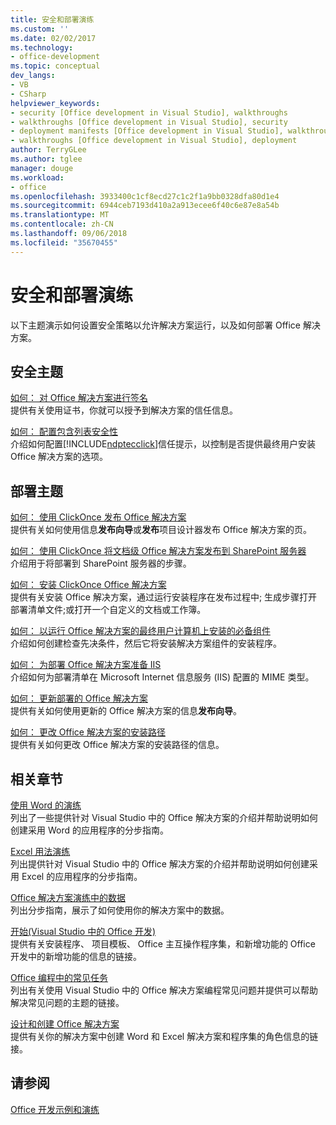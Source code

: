 ```yaml
---
title: 安全和部署演练
ms.custom: ''
ms.date: 02/02/2017
ms.technology:
- office-development
ms.topic: conceptual
dev_langs:
- VB
- CSharp
helpviewer_keywords:
- security [Office development in Visual Studio], walkthroughs
- walkthroughs [Office development in Visual Studio], security
- deployment manifests [Office development in Visual Studio], walkthroughs
- walkthroughs [Office development in Visual Studio], deployment
author: TerryGLee
ms.author: tglee
manager: douge
ms.workload:
- office
ms.openlocfilehash: 3933400c1cf8ecd27c1c2f1a9bb0328dfa80d1e4
ms.sourcegitcommit: 6944ceb7193d410a2a913ecee6f40c6e87e8a54b
ms.translationtype: MT
ms.contentlocale: zh-CN
ms.lasthandoff: 09/06/2018
ms.locfileid: "35670455"
---
```

# <a name="security-and-deployment-walkthroughs"></a>安全和部署演练
  以下主题演示如何设置安全策略以允许解决方案运行，以及如何部署 Office 解决方案。  
  
## <a name="security-topics"></a>安全主题  
 [如何： 对 Office 解决方案进行签名](../vsto/how-to-sign-office-solutions.md)  
 提供有关使用证书，你就可以授予到解决方案的信任信息。  
  
 [如何： 配置包含列表安全性](../vsto/how-to-configure-inclusion-list-security.md)  
 介绍如何配置[!INCLUDE[ndptecclick](../vsto/includes/ndptecclick-md.md)]信任提示，以控制是否提供最终用户安装 Office 解决方案的选项。  
  
## <a name="deployment-topics"></a>部署主题  
 [如何： 使用 ClickOnce 发布 Office 解决方案](http://msdn.microsoft.com/2b6c247e-bc04-4ce4-bb64-c4e79bb3d5b8)  
 提供有关如何使用信息**发布向导**或**发布**项目设计器发布 Office 解决方案的页。  
  
 [如何： 使用 ClickOnce 将文档级 Office 解决方案发布到 SharePoint 服务器](http://msdn.microsoft.com/2408e809-fb78-42a1-9152-00afa1522e58)  
 介绍用于将部署到 SharePoint 服务器的步骤。  
  
 [如何： 安装 ClickOnce Office 解决方案](http://msdn.microsoft.com/14702f48-9161-4190-994c-78211fe18065)  
 提供有关安装 Office 解决方案，通过运行安装程序在发布过程中; 生成步骤打开部署清单文件;或打开一个自定义的文档或工作簿。  
  
 [如何： 以运行 Office 解决方案的最终用户计算机上安装的必备组件](http://msdn.microsoft.com/74dd2c52-838f-4abf-b2b4-4d7b0c2a0a98)  
 介绍如何创建检查先决条件，然后它将安装解决方案组件的安装程序。  
  
 [如何： 为部署 Office 解决方案准备 IIS](http://msdn.microsoft.com/f62bce70-81d4-4f8b-86e6-2f2afec5d9b4)  
 介绍如何为部署清单在 Microsoft Internet 信息服务 (IIS) 配置的 MIME 类型。  
  
 [如何： 更新部署的 Office 解决方案](http://msdn.microsoft.com/be96db53-b6ea-46ab-b8d9-b76b098b3b13)  
 提供有关如何使用更新的 Office 解决方案的信息**发布向导**。  
  
 [如何： 更改 Office 解决方案的安装路径](http://msdn.microsoft.com/d0eaa07b-2d72-4902-899f-2f9fb165b8fd)  
 提供有关如何更改 Office 解决方案的安装路径的信息。  
  
## <a name="related-sections"></a>相关章节  
 [使用 Word 的演练](../vsto/walkthroughs-using-word.md)  
 列出了一些提供针对 Visual Studio 中的 Office 解决方案的介绍并帮助说明如何创建采用 Word 的应用程序的分步指南。  
  
 [Excel 用法演练](../vsto/walkthroughs-using-excel.md)  
 列出提供针对 Visual Studio 中的 Office 解决方案的介绍并帮助说明如何创建采用 Excel 的应用程序的分步指南。  
  
 [Office 解决方案演练中的数据](../vsto/data-in-office-solutions-walkthroughs.md)  
 列出分步指南，展示了如何使用你的解决方案中的数据。  
  
 [开始&#40;Visual Studio 中的 Office 开发&#41;](../vsto/getting-started-office-development-in-visual-studio.md)  
 提供有关安装程序、 项目模板、 Office 主互操作程序集，和新增功能的 Office 开发中的新增功能的信息的链接。  
  
 [Office 编程中的常见任务](../vsto/common-tasks-in-office-programming.md)  
 列出有关使用 Visual Studio 中的 Office 解决方案编程常见问题并提供可以帮助解决常见问题的主题的链接。  
  
 [设计和创建 Office 解决方案](../vsto/designing-and-creating-office-solutions.md)  
 提供有关你的解决方案中创建 Word 和 Excel 解决方案和程序集的角色信息的链接。  
  
## <a name="see-also"></a>请参阅  
 [Office 开发示例和演练](../vsto/office-development-samples-and-walkthroughs.md)  
  
  